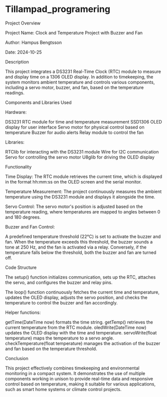 # Tillampad_programering
Project Overview

Project Name: Clock and Temperature Project with Buzzer and Fan

Author: Hampus Bengtsson

Date: 2024-10-25

Description

This project integrates a DS3231 Real-Time Clock (RTC) module to measure and display time on a 1306 OLED display. In addition to timekeeping, the system monitors ambient temperature and controls various components, including a servo motor, buzzer, and fan, based on the temperature readings.

Components and Libraries Used

Hardware:

DS3231 RTC module for time and temperature measurement
SSD1306 OLED display for user interface
Servo motor for physical control based on temperature
Buzzer for audio alerts
Relay module to control the fan

Libraries:

RTClib for interacting with the DS3231 module
Wire for I2C communication
Servo for controlling the servo motor
U8glib for driving the OLED display

Functionality

Time Display: The RTC module retrieves the current time, which is displayed in the format hh:mm:ss on the OLED screen and the serial monitor.

Temperature Measurement: The project continuously measures the ambient temperature using the DS3231 module and displays it alongside the time.

Servo Control: The servo motor's position is adjusted based on the temperature reading, where temperatures are mapped to angles between 0 and 180 degrees.

Buzzer and Fan Control: 

A predefined temperature threshold (22°C) is set to activate the buzzer and fan. When the temperature exceeds this threshold, the buzzer sounds a tone at 250 Hz, and the fan is activated via a relay. Conversely, if the temperature falls below the threshold, both the buzzer and fan are turned off.

Code Structure

The setup() function initializes communication, sets up the RTC, attaches the servo, and configures the buzzer and relay pins.

The loop() function continuously fetches the current time and temperature, updates the OLED display, adjusts the servo position, and checks the temperature to control the buzzer and fan accordingly.

Helper functions:

getTime(DateTime now) formats the time string.
getTemp() retrieves the current temperature from the RTC module.
oledWrite(DateTime now) updates the OLED display with the time and temperature.
servoWrite(float temperature) maps the temperature to a servo angle.
checkTemperature(float temperature) manages the activation of the buzzer and fan based on the temperature threshold.

Conclusion

This project effectively combines timekeeping and environmental monitoring in a compact system. It demonstrates the use of multiple components working in unison to provide real-time data and responsive control based on temperature, making it suitable for various applications, such as smart home systems or climate control projects.
